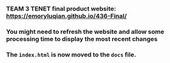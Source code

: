 ### TEAM 3 TENET final product website: https://emoryluqian.github.io/436-Final/

### You might need to refresh the website and allow some processing time to display the most recent changes

### The `index.html` is now moved to the `docs` file. 
